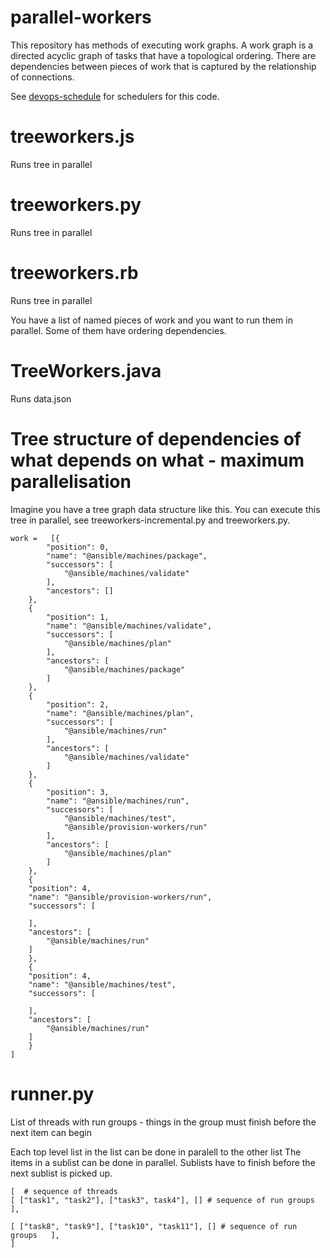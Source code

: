 # parallel-workers

This repository has methods of executing work graphs. A work graph is a directed acyclic graph of tasks that have a topological ordering. There are dependencies between pieces of work that is captured by the relationship of connections.

See [devops-schedule](https://github.com/samsquire/devops-schedule) for schedulers for this code.

# treeworkers.js

Runs tree in parallel

# treeworkers.py

Runs tree in parallel

# treeworkers.rb

Runs tree in parallel

You have a list of named pieces of work and you want to run them in parallel. Some of them have ordering dependencies.

# TreeWorkers.java

Runs data.json

# Tree structure of dependencies of what depends on what - maximum parallelisation

Imagine you have a tree graph data structure like this. You can execute this tree in parallel, see treeworkers-incremental.py and treeworkers.py.

```
work =   [{
        "position": 0,
        "name": "@ansible/machines/package",
        "successors": [
            "@ansible/machines/validate"
        ],
        "ancestors": []
    },
    {
        "position": 1,
        "name": "@ansible/machines/validate",
        "successors": [
            "@ansible/machines/plan"
        ],
        "ancestors": [
            "@ansible/machines/package"
        ]
    },
    {
        "position": 2,
        "name": "@ansible/machines/plan",
        "successors": [
            "@ansible/machines/run"
        ],
        "ancestors": [
            "@ansible/machines/validate"
        ]
    },
    {
        "position": 3,
        "name": "@ansible/machines/run",
        "successors": [
            "@ansible/machines/test",
			"@ansible/provision-workers/run"
        ],
        "ancestors": [
            "@ansible/machines/plan"
        ]
    },
	{
	"position": 4,
	"name": "@ansible/provision-workers/run",
	"successors": [
	  
	],
	"ancestors": [
		"@ansible/machines/run"
	]
	},
	{
	"position": 4,
	"name": "@ansible/machines/test",
	"successors": [
	  
	],
	"ancestors": [
		"@ansible/machines/run"
	]
	}
]
```

# runner.py

List of threads with run groups - things in the group must finish before the next item can begin

Each top level list in the list can be done in paralell to the other list
The items in a sublist can be done in parallel.
Sublists have to finish before the next sublist is picked up.

```
[  # sequence of threads
[ ["task1", "task2"], ["task3", task4"], [] # sequence of run groups   ],

[ ["task8", "task9"], ["task10", "task11"], [] # sequence of run groups   ],
]
```
